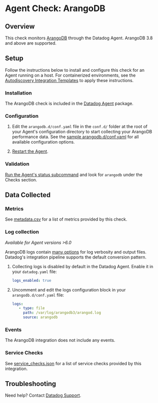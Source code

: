 # Agent Check: ArangoDB

## Overview

This check monitors [ArangoDB][1] through the Datadog Agent. ArangoDB 3.8 and above are supported.

## Setup

Follow the instructions below to install and configure this check for an Agent running on a host. For containerized environments, see the [Autodiscovery Integration Templates][3] to apply these instructions.

### Installation

The ArangoDB check is included in the [Datadog Agent][2] package.

### Configuration

1. Edit the `arangodb.d/conf.yaml` file in the `conf.d/` folder at the root of your Agent's configuration directory to start collecting your ArangoDB performance data. See the [sample arangodb.d/conf.yaml][4] for all available configuration options.

2. [Restart the Agent][5].

### Validation

[Run the Agent's status subcommand][6] and look for `arangodb` under the Checks section.

## Data Collected

### Metrics

See [metadata.csv][7] for a list of metrics provided by this check.

### Log collection

_Available for Agent versions >6.0_

ArangoDB logs contain [many options][10] for log verbosity and output files. Datadog's integration pipeline supports the default conversion pattern.

1. Collecting logs is disabled by default in the Datadog Agent. Enable it in your `datadog.yaml` file:

   ```yaml
   logs_enabled: true
   ```

2. Uncomment and edit the logs configuration block in your `arangodb.d/conf.yaml` file:

   ```yaml
   logs:
      - type: file
        path: /var/log/arangodb3/arangod.log
        source: arangodb
   ```

### Events

The ArangoDB integration does not include any events.

### Service Checks

See [service_checks.json][8] for a list of service checks provided by this integration.

## Troubleshooting

Need help? Contact [Datadog Support][9].


[1]: https://www.arangodb.com/
[2]: https://app.datadoghq.com/account/settings#agent
[3]: https://docs.datadoghq.com/agent/kubernetes/integrations/
[4]: https://github.com/DataDog/integrations-core/blob/master/arangodb/datadog_checks/arangodb/data/conf.yaml.example
[5]: https://docs.datadoghq.com/agent/guide/agent-commands/#start-stop-and-restart-the-agent
[6]: https://docs.datadoghq.com/agent/guide/agent-commands/#agent-status-and-information
[7]: https://github.com/DataDog/integrations-core/blob/master/check/metadata.csv
[8]: https://github.com/DataDog/integrations-core/blob/master/check/assets/service_checks.json
[9]: https://docs.datadoghq.com/help/
[10]: https://www.arangodb.com/docs/3.8/programs-arangod-log.html